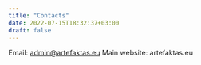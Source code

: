```yaml
---
title: "Contacts"
date: 2022-07-15T18:32:37+03:00
draft: false
---
```


Email: admin@artefaktas.eu
Main website: artefaktas.eu